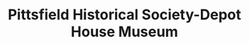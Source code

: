 ---
layout: repo
title: "Pittsfield Historical Society-Depot House Museum"
id: 3181
permalink: repos/3181/
---